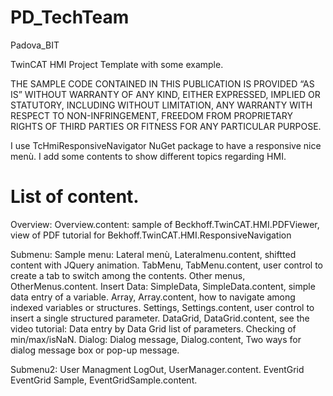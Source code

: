 # PD_TechTeam
Padova_BIT

TwinCAT HMI Project Template with some example.

THE SAMPLE CODE CONTAINED IN THIS PUBLICATION IS PROVIDED “AS IS” WITHOUT WARRANTY OF ANY KIND, EITHER EXPRESSED, IMPLIED OR STATUTORY, INCLUDING WITHOUT LIMITATION, ANY WARRANTY WITH RESPECT TO NON-INFRINGEMENT, FREEDOM FROM PROPRIETARY RIGHTS OF THIRD PARTIES OR FITNESS FOR ANY PARTICULAR PURPOSE. 

I use TcHmiResponsiveNavigator NuGet package to have a responsive nice menù.
I add some contents to show different topics regarding HMI.

List of content.
================

Overview: Overview.content: sample of Beckhoff.TwinCAT.HMI.PDFViewer, view of PDF tutorial for Bekhoff.TwinCAT.HMI.ResponsiveNavigation

Submenu:
  Sample menu:
    Lateral menù, Lateralmenu.content, shiftted content with JQuery animation.
    TabMenu, TabMenu.content, user control to create a tab to switch among the contents.
    Other menus, OtherMenus.content.
  Insert Data:
    SimpleData, SimpleData.content, simple data entry of a variable.
    Array, Array.content, how to navigate among indexed variables or structures.
    Settings, Settings.content, user control to insert a single structured parameter.
    DataGrid, DataGrid.content, see the video tutorial: Data entry by Data Grid list of parameters. Checking of min/max/isNaN. 
  Dialog:
    Dialog message, Dialog.content, Two ways for dialog message box or pop-up message.

Submenu2:
  User Managment
    LogOut, UserManager.content.
  EventGrid
    EventGrid Sample, EventGridSample.content.
    

